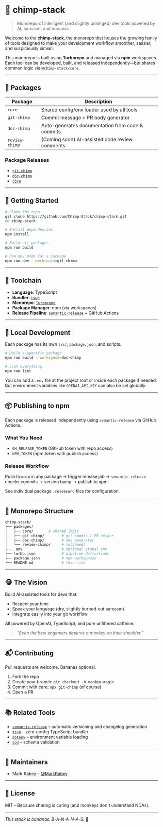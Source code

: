 # 🐒 chimp-stack

> Monorepo of intelligent (and slightly unhinged) dev tools powered by AI, sarcasm, and bananas.

Welcome to the **chimp-stack**, the monorepo that houses the growing family of tools designed to make your development workflow smoother, sassier, and suspiciously simian.

This monorepo is built using **Turborepo** and managed via **npm** workspaces. Each tool can be developed, built, and released independently—but shares common logic via `@chimp-stack/core`.

---

## 📁 Packages

| Package        | Description                                      |
| -------------- | ------------------------------------------------ |
| `core`   | Shared config/env loader used by all tools       |
| `git-chimp`    | Commit message + PR body generator               |
| `doc-chimp`    | Auto-generates documentation from code & commits |
| `review-chimp` | (Coming soon) AI-assisted code review comments   |

### Package Releases
- [`git-chimp`](https://github.com/Chimp-Stack/chimp-stack/releases?q=git-chimp)
- [`doc-chimp`](https://github.com/Chimp-Stack/chimp-stack/releases?q=doc-chimp)
- [`core`](https://github.com/Chimp-Stack/chimp-stack/releases?q=core)

---

## 🚀 Getting Started

```bash
# Clone the repo
git clone https://github.com/Chimp-Stack/chimp-stack.git
cd chimp-stack

# Install dependencies
npm install

# Build all packages
npm run build

# Run dev mode for a package
npm run dev --workspace=git-chimp
```

---

## 🧠 Toolchain

* **Language**: TypeScript
* **Bundler**: [`tsup`](https://github.com/egoist/tsup)
* **Monorepo**: [`Turborepo`](https://turbo.build/repo)
* **Package Manager**: npm (via workspaces)
* **Release Pipeline**: [`semantic-release`](https://github.com/semantic-release/semantic-release) + GitHub Actions

---

## 🧪 Local Development

Each package has its own `src/`, `package.json`, and scripts.

```bash
# Build a specific package
npm run build --workspace=doc-chimp

# Lint everything
npm run lint
```

You can add a `.env` file at the project root or inside each package if needed. But environment variables like `OPENAI_API_KEY` can also be set globally.

---

## 📦 Publishing to npm

Each package is released independently using `semantic-release` via GitHub Actions.

### What You Need

* `GH_RELEASE_TOKEN` (GitHub token with repo access)
* `NPM_TOKEN` (npm token with publish access)

### Release Workflow

Push to `main` in any package → trigger release job → `semantic-release` checks commits → version bump → publish to npm.

See individual package `.releaserc` files for configuration.

---

## 📄 Monorepo Structure

```sh
chimp-stack/
├── packages/
│   ├── core/       # shared logic
│   ├── git-chimp/        # git commit / PR helper
│   ├── doc-chimp/        # doc generator
│   └── review-chimp/     # (planned)
├── .env                  # optional global env
├── turbo.json            # pipeline definitions
├── package.json          # npm workspaces
└── README.md             # this file
```

---

## 🐵 The Vision

Build AI-assisted tools for devs that:

* Respect your time
* Speak your language (dry, slightly burned-out sarcasm)
* Integrate easily into your git workflow

All powered by OpenAI, TypeScript, and pure unfiltered caffeine.

> *“Even the best engineers deserve a monkey on their shoulder.”*

---

## 📬 Contributing

Pull requests are welcome. Bananas optional.

1. Fork the repo
2. Create your branch: `git checkout -b monkey-magic`
3. Commit with care: `npx git-chimp` (of course)
4. Open a PR

---

## 📚 Related Tools

* [`semantic-release`](https://semantic-release.gitbook.io/) – automatic versioning and changelog generation
* [`tsup`](https://tsup.egoist.dev/) – zero-config TypeScript bundler
* [`dotenv`](https://github.com/motdotla/dotenv) – environment variable loading
* [`zod`](https://github.com/colinhacks/zod) – schema validation

---

## 🧵 Maintainers

* Mark Rabey – [@MarkRabey](https://github.com/MarkRabey)

---

## 🧸 License

MIT – Because sharing is caring (and monkeys don't understand NDAs).

---

*This stack is bananas. B-A-N-A-N-A-S.* 🍌
